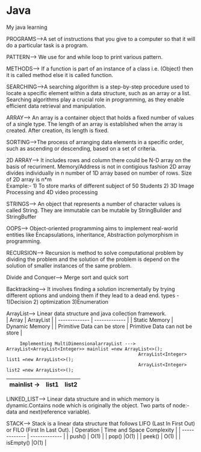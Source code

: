 # Java
My java learning

PROGRAMS-->A set of instructions that you give to a computer so that it will do a particular task is a program.

PATTERN--> We use for and while loop to print various pattern.

METHODS--> If a function is part of an instance of a class i.e. (Object) then it is called method else it is called function.

SEARCHING-->A searching algorithm is a step-by-step procedure used to locate a specific element within a data structure, such as an array or a list. Searching algorithms play a crucial role in programming, as they enable efficient data retrieval and manipulation.



ARRAY--> An array is a container object that holds a fixed number of values of a single type. The length of an array is established when the array is created. After creation, its length is fixed.

SORTING-->The process of arranging data elements in a specific order, such as ascending or descending, based on a set of criteria. 

2D ARRAY--> It includes rows and column there could be N-D array on the basis of recuriment. Memory/Address is not in contigious fashion 2D array divides individually in n number of 1D array based on number of rows. Size of 2D array is n*m
            <br> Example:- 1) To store marks of different subject of 50 Students
                           2)  3D Image Processing and 4D video processing

STRINGS--> An object that represents a number of character values is called String. They are immutable can be mutable by StringBuilder and StringBuffer

        

OOPS--> Object-oriented programming aims to implement real-world entities like  Encapsulations, inheritance, Abstraction polymorphism in programming.

RECURSION--> Recursion is method to solve computational problem by dividing the problem and the solution of the problem is depend on the solution of smaller instances of the same problem.

Divide and Conquer--> Merge sort and quick sort 

Backtracking--> It involves finding a solution incrementally by trying different options and undoing them if they lead to a dead end.
                 types - 1)Decision 2) optimization 3)Enumeration

ArrayList--> Linear data structure and java collection framework.  
             | Array  | ArrayList |
| ------------- | ------------- |
| Static Memory  | Dynamic Memory  |
| Primitive Data can be store  | Primitive Data can not be store  |

         Implementing MultiDimensionalarrayList ---> ArrayList<ArrayList<Integer>> mainlist =new ArrayList<>();   
                                                     ArrayList<Integer> list1 =new ArrayList<>();              
                                                     ArrayList<Integer> list2 =new ArrayList<>();      
  | mainlist ->   | list1  | list2 |
   | -------------              | ------------- | ------------- |

LINKED_LIST--> Linear data structure and in which memory is dynamic.Contains node which is originally the object. Two parts of node:- data and next(reference variable).


STACK--> Stack is a linear data structure that follows LIFO (Last In First Out) or FILO (First In Last Out).
                        | Operation  | Time and Space Complexity |
| ------------- | ------------- |
| push() | O(1)  |
| pop()  |O(1)  |
| peek() | O(1)  |
| isEmpty()  |O(1)  |
               
                
        
